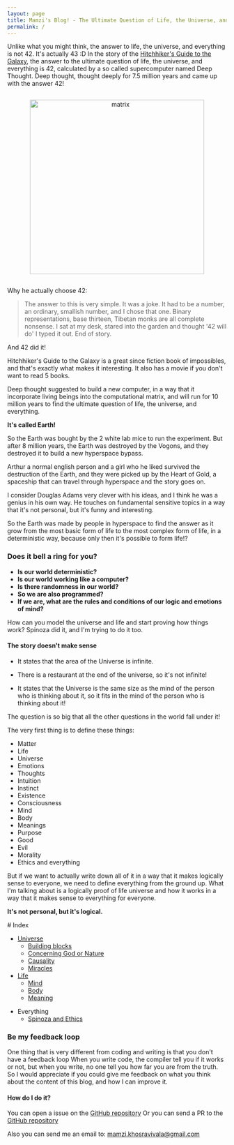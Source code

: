 ```yaml
---
layout: page
title: Mamzi's Blog! - The Ultimate Question of Life, the Universe, and Everything
permalink: /
---
```


Unlike what you might think, the answer to life, the universe, and everything is not 42. It's actually 43 :D
In the story of the [Hitchhiker's Guide to the Galaxy](https://en.wikipedia.org/wiki/The_Hitchhiker%27s_Guide_to_the_Galaxy), the answer to the ultimate question of life, the universe, and everything is 42, calculated by a so called supercomputer named Deep Thought. Deep thought, thought deeply for 7.5 million years and came up with the answer 42!

<div style="text-align:center">
<img
src="{{ absolute_url }}/assets/42.png"
alt="matrix"
title="hermes"
width="auto"
height="400px"
style="padding: 15px; "
/>

</div>

Why he actually choose 42:

> The answer to this is very simple. It was a joke. It had to be a number, an ordinary, smallish number, and I chose that one. Binary representations, base thirteen, Tibetan monks are all complete nonsense. I sat at my desk, stared into the garden and thought '42 will do' I typed it out. End of story.

And 42 did it!

Hitchhiker's Guide to the Galaxy is a great since fiction book of impossibles, and that's exactly what makes it interesting.
It also has a movie if you don't want to read 5 books.

Deep thought suggested to build a new computer, in a way that it incorporate living beings into the computational matrix, and will run for 10 million years to find the ultimate question of life, the universe, and everything.

**It's called Earth!**

So the Earth was bought by the 2 white lab mice to run the experiment.
But after 8 million years, the Earth was destroyed by the Vogons, and they destroyed it to build a new hyperspace bypass.

Arthur a normal english person and a girl who he liked survived the destruction of the Earth, and they were picked up by the Heart of Gold, a spaceship that can travel through hyperspace and the story goes on.

I consider Douglas Adams very clever with his ideas, and I think he was a genius in his own way.
He touches on fundamental sensitive topics in a way that it's not personal, but it's funny and interesting.

So the Earth was made by people in hyperspace to find the answer as it grow from the most basic form of life to the most complex form of life, in a deterministic way, because only then it's possible to form life!?

### Does it bell a ring for you?

- **Is our world deterministic?**
- **Is our world working like a computer?**
- **Is there randomness in our world?**
- **So we are also programmed?**
- **If we are, what are the rules and conditions of our logic and emotions of mind?**

How can you model the universe and life and start proving how things work? Spinoza did it, and I'm trying to do it too.

#### The story doesn't make sense

- It states that the area of the Universe is infinite.

- There is a restaurant at the end of the universe, so it's not infinite!

- It states that the Universe is the same size as the mind of the person who is thinking about it, so it fits in the mind of the person who is thinking about it!

The question is so big that all the other questions in the world fall under it!

The very first thing is to define these things:

- Matter
- Life
- Universe
- Emotions
- Thoughts
- Intuition
- Instinct
- Existence
- Consciousness
- Mind
- Body
- Meanings
- Purpose
- Good
- Evil
- Morality
- Ethics and everything

But if we want to actually write down all of it in a way that it makes logically sense to everyone, we need to define everything from the ground up.
What I'm talking about is a logically proof of life universe and how it works in a way that it makes sense to everything for everyone.

**It's not personal, but it's logical.**

<div style="text-align:center">

</div>
# Index

- [Universe](<{{ site.baseurl }}/universe/>)
     - [Building blocks](<{{ site.baseurl }}/universe/building-blocks/>)
     - [Concerning God or Nature](<{{ site.baseurl }}/universe/god/>)
     - [Causality](<{{ site.baseurl }}/universe/causality/>)
     - [Miracles](<{{ site.baseurl }}/universe/miracles/>)
- [Life](<{{ site.baseurl }}/life/>)
     - [Mind](<{{ site.baseurl }}/life/mind>)
     - [Body](<{{ site.baseurl }}/life/body>)
     - [Meaning](<{{ site.baseurl }}/life/meaning>)

<!-- - [Emotions](<{{ site.baseurl }}/life/emotions>) -->
<!-- - [Idea](<{{ site.baseurl }}/life/idea>) -->

- Everything
     - [Spinoza and Ethics](<{{ site.baseurl }}/everything/spinoza-and-ethics>)

### Be my feedback loop

One thing that is very different from coding and writing is that you don't have a feedback loop
When you write code, the compiler tell you if it works or not, but when you write, no one tell you how far you are from the truth.
So I would appreciate if you could give me feedback on what you think about the content of this blog, and how I can improve it.

#### How do I do it?

You can open a issue on the [GitHub repository](https://github.com/mreza0100/my-answeres-to-life-universe-everything.github.io/issues)
Or you can send a PR to the [GitHub repository](https://github.com/mreza0100/my-answeres-to-life-universe-everything.github.io)

Also you can send me an email to: [mamzi.khosravivala@gmail.com](mailto:mamzi.khosravivala@gmail.com)

<!--
- [Ethics and Spinoza]({{ site.baseurl }}/roadmap/ethics.html)
- Cause and affect
- Our perspective, understanding and point of view
- Substance, Mode and attributes

     - Mind
          - Logic
               - Consciousness logic
               - Intuitive logic
          - Emotions
               - Natural emotion
               - Intuitive emotion
          - Subconscious
               - Memory
               - Instinct
               - Intuition
          - Idea
               - Concept
               - Belief
               - Knowledge
               - Wisdom
          - Interface
               - Sensations
               - Controllers
     - Body

          - Evolution
               - Natural selection
               - Nature brutality brute force

- Universe

     - Nature
     - Substance
     - Advanced cause and affect
     - Existence

     - Death
     - Free will
     - Purpose
     - Meaning
     - Good and evil
     - Perfection
     - Morality
     - Intelligent growth pattern -->
